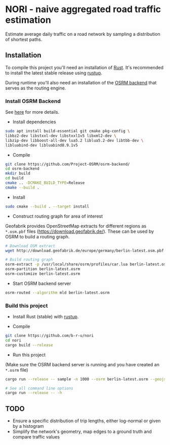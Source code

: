 NORI - naive aggregated road traffic estimation
===============================================

Estimate average daily traffic on a road network by sampling a distribution of shortest paths.


## Installation

To compile this project you'll need an installation of [Rust](https://www.rust-lang.org/).
It's recommended to install the latest stable release using
[rustup](https://rustup.rs).

During runtime you'll also need an installation of the
[OSRM backend](https://github.com/Project-OSRM/osrm-backend)
that serves as the routing engine.


### Install OSRM Backend

See [here](https://github.com/Project-OSRM/osrm-backend/wiki/Building-OSRM) for more details.

* Install dependencies

```bash
sudo apt install build-essential git cmake pkg-config \
libbz2-dev libstxxl-dev libstxxl1v5 libxml2-dev \
libzip-dev libboost-all-dev lua5.2 liblua5.2-dev libtbb-dev \
libluabind-dev libluabind0.9.1v5
```

* Compile

```bash
git clone https://github.com/Project-OSRM/osrm-backend/
cd osrm-backend
mkdir build
cd build
cmake .. -DCMAKE_BUILD_TYPE=Release
cmake --build .
```

* Install

```bash
sudo cmake --build . --target install
```

* Construct routing graph for area of interest

Geofabrik provides OpenStreetMap extracts for different regions as `*.osm.pbf` files
(<https://download.geofabrik.de/>).
These can be used by OSRM to build a routing graph.

```bash
# Download OSM extract
wget http://download.geofabrik.de/europe/germany/berlin-latest.osm.pbf

# Build routing graph
osrm-extract -p /usr/local/share/osrm/profiles/car.lua berlin-latest.osm.pbf
osrm-partition berlin-latest.osrm
osrm-customize berlin-latest.osrm
```

* Start OSRM backend server

```bash
osrm-routed --algorithm mld berlin-latest.osrm
```

### Build this project

* Install Rust (stable) with [rustup](https://rustup.rs).

* Compile

```bash
git clone https://github.com/b-r-u/nori
cd nori
cargo build --release
```

* Run this project

(Make sure the OSRM backend server is running and you have created an `*.osrm` file)

```bash
cargo run --release -- sample -n 1000 --osrm berlin-latest.osrm --geojson berlin.geojson --routes berlin.routes --uniform2d --bounds 52.4422 13.2392 52.5738 13.5125 --max-dist 5000

# See all command line options
cargo run --release -- -h
```


## TODO

* Ensure a specific distribution of trip lengths, either log-normal or given by
  a histogram
* Simplify the network's geometry, map edges to a ground truth and compare
  traffic values
